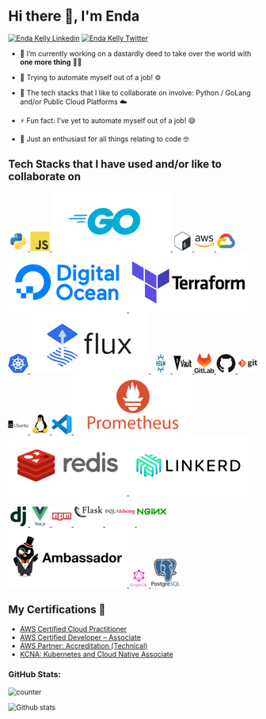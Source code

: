 # Hi there 👋, I'm Enda

[![Enda Kelly Linkedin](https://img.shields.io/badge/LinkedIn-0077B5?style=for-the-badge&logo=linkedin&logoColor=white)](https://www.linkedin.com/in/enda-kelly/)
[![Enda Kelly Twitter](https://img.shields.io/badge/Twitter-1DA1F2?style=for-the-badge&logo=twitter&logoColor=white)](https://twitter.com/EannaOCeallaigh)

- 🔭 I’m currently working on a dastardly deed to take over the world with **one more thing** 👨‍💻

- 🌱 Trying to automate myself out of a job! ⚙️

- 👯 The tech stacks that I like to collaborate on involve: Python / GoLang and/or Public Cloud Platforms ☁️ 

- ⚡ Fun fact: I've yet to automate myself out of a job! 😄

- 💬 Just an enthusiast for all things relating to code 🤓


## Tech Stacks that I have used and/or like to collaborate on
<p align="left"> 
    <a href="https://www.python.org" target="_blank"> <img src="https://raw.githubusercontent.com/devicons/devicon/master/icons/python/python-original.svg" alt="python" width="40" height="40"/> </a> 
    <a href="https://www.javascript.com/" target="_blank"> <img src="https://raw.githubusercontent.com/devicons/devicon/master/icons/javascript/javascript-original.svg" alt="javascript" width="40" height="40"/> </a>
    <a href="https://go.dev/" target="_blank"> <img src="https://github.com/endk17/endk17/blob/main/icons/golang-ar21.svg" alt="golang"/>
    </a> 
    <a href="https://www.gnu.org/software/bash/" target="_blank"> <img src="https://raw.githubusercontent.com/devicons/devicon/master/icons/bash/bash-original.svg" alt="bash" width="40" height="40"/> </a> 
    <a href="https://aws.amazon.com/" target="_blank"> <img src="https://raw.githubusercontent.com/devicons/devicon/master/icons/amazonwebservices/amazonwebservices-original-wordmark.svg" alt="aws" width="40" height="40"/> </a>
    <a href="https://cloud.google.com/" target="_blank"> <img src="https://github.com/devicons/devicon/blob/master/icons/googlecloud/googlecloud-original.svg" 
    alt="gcp" width="40" height="40"/> </a>
    <a href="https://www.digitalocean.com/" target="_blank"> <img src="https://github.com/endk17/endk17/blob/main/icons/digitalocean-ar21.svg" 
    alt="do"/> </a>
    <a href="https://www.terraform.io/" target="_blank"> <img src="https://github.com/endk17/endk17/blob/main/icons/terraformio-ar21.svg" 
    alt="terraform"/> </a>
    <a href="https://kubernetes.io/" target="_blank"> <img src="https://github.com/devicons/devicon/blob/master/icons/kubernetes/kubernetes-plain.svg" 
    alt="k8s" width="40" height="40"/> </a>
    <a href="https://fluxcd.io/" target="_blank"> <img src="https://github.com/endk17/endk17/blob/main/icons/fluxcdio-ar21.svg" 
    alt="fluxcd"/> </a>
    <a href="https://helm.sh/" target="_blank"> <img src="https://github.com/endk17/endk17/blob/main/icons/helmsh-ar21.svg" 
    alt="helm" width="40" height="40"/> </a>
    <a href="https://www.vaultproject.io/" target="_blank"> <img src="https://github.com/endk17/endk17/blob/main/icons/vaultproject-ar21.svg" 
    alt="vault" width="40" height="40"/> </a>
    <a href="https://gitlab.com/" target="_blank"> <img src="https://raw.githubusercontent.com/devicons/devicon/master/icons/gitlab/gitlab-original-wordmark.svg"
    alt="gitlab" width="40" height="40"/> </a>
    <a href="https://github.com/" target="_blank"> <img src="https://raw.githubusercontent.com/devicons/devicon/master/icons/github/github-original.svg"
    alt="github" width="40" height="40"/> </a>
    <a href="https://git-scm.com/" target="_blank"> <img src="https://raw.githubusercontent.com/devicons/devicon/master/icons/git/git-original-wordmark.svg"
    alt="git" width="40" height="40"/> </a>
    <a href="https://ubuntu.com/" target="_blank"> <img src="https://raw.githubusercontent.com/devicons/devicon/master/icons/ubuntu/ubuntu-plain-wordmark.svg" 
    alt="ubunbtu" width="40" height="40"/> </a>
    <a href="target="_blank"> <img src="https://github.com/devicons/devicon/blob/master/icons/linux/linux-original.svg" 
    alt="linux" width="40" height="40"/> </a>
    <a href="https://code.visualstudio.com/" target="_blank"> <img src="https://github.com/devicons/devicon/blob/master/icons/vscode/vscode-original.svg" 
    alt="vscode" width="40" height="40"/> </a>
    <a href="https://prometheus.io/" target="_blank"> <img src="https://github.com/endk17/endk17/blob/main/icons/prometheusio-ar21.svg" 
    alt="prometheus" /> </a>
    <a href="https://redis.com/" target="_blank"> <img src="https://github.com/endk17/endk17/blob/main/icons/redis-ar21.svg" 
    alt="redis" /> </a>
    <a href="https://linkerd.io/" target="_blank"> <img src="https://github.com/endk17/endk17/blob/main/icons/linkerdio-ar21.svg" 
    alt="linkerd" /> </a>
    <a href="https://www.djangoproject.com/" target="_blank"> <img src="https://github.com/devicons/devicon/blob/master/icons/django/django-plain.svg" alt="django" width="40" height="40"/> </a>
    <a href="https://vuejs.org/" target="_blank"> <img src="https://raw.githubusercontent.com/devicons/devicon/master/icons/vuejs/vuejs-original-wordmark.svg" 
    alt="vuejs" width="40" height="40"/> </a>
    <a href="https://www.npmjs.com/" target="_blank"> <img src="https://raw.githubusercontent.com/devicons/devicon/master/icons/npm/npm-original-wordmark.svg" 
    alt="npm" width="40" height="40"/> </a>
    <a href="https://palletsprojects.com/p/flask/" target="_blank"> <img src="https://raw.githubusercontent.com/devicons/devicon/master/icons/flask/flask-original-wordmark.svg" alt="flask"
    width="60" height="60"/> </a>
    <a href="https://www.sqlalchemy.org/" target="_blank"> <img src="https://github.com/devicons/devicon/blob/master/icons/sqlalchemy/sqlalchemy-original-wordmark.svg" 
    alt="sqlalchemy" width="60" height="60"/> </a>
    <a href="https://www.nginx.com/" target="_blank"> <img src="https://raw.githubusercontent.com/devicons/devicon/master/icons/nginx/nginx-original.svg" 
    alt="nginx" width="60" height="60"/> </a>
    <a href="https://www.getambassador.io/" target="_blank"> <img src="https://github.com/endk17/endk17/blob/main/icons/ambassadorio-ar21.svg" alt="ambassador" /> </a>
    <a href="https://graphql.org/" target="_blank"> <img src="https://raw.githubusercontent.com/devicons/devicon/master/icons/graphql/graphql-plain-wordmark.svg" 
    alt="gql" width="40" height="40"/> </a>
    <a href="https://www.postgresql.org/" target="_blank"> <img src="https://raw.githubusercontent.com/devicons/devicon/master/icons/postgresql/postgresql-original-wordmark.svg" 
    alt="postgres" width="60" height="60"/> </a>
</p>

##  My Certifications 🏅

* [AWS Certified Cloud Practitioner](https://www.credly.com/badges/8a420ab2-e8cf-404a-b418-1f5ebe23f3c1)
* [AWS Certified Developer – Associate](https://www.credly.com/badges/93053ffe-8919-4fe4-8f10-b378901db832)
* [AWS Partner: Accreditation (Technical)](https://www.credly.com/badges/06c88d3f-e029-41c5-b821-a31ca2f73ed9)
* [KCNA: Kubernetes and Cloud Native Associate](https://www.credly.com/badges/0de72367-d90f-48d3-a604-cc560165cab2)


### GitHub Stats:

![counter](https://enptm74jfyxktnn.m.pipedream.net)

![Github stats](https://github-readme-stats.vercel.app/api?username=endk17)



<!--
**endk17/endk17** is a ✨ _special_ ✨ repository because its `README.md` (this file) appears on your GitHub profile.

Here are some ideas to get you started:

- 🔭 I’m currently working on ...
- 🌱 I’m currently learning ...
- 👯 I’m looking to collaborate on ...
- 🤔 I’m looking for help with ...
- 💬 Ask me about ...
- 📫 How to reach me: ...
- 😄 Pronouns: ...
- ⚡ Fun fact: ...
-->

